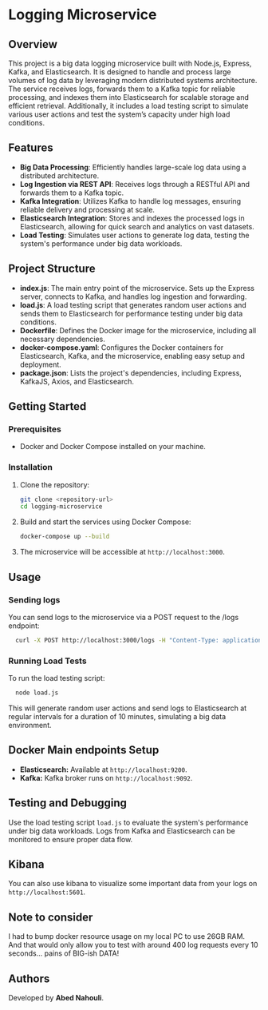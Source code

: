 # Logging Microservice

## Overview

This project is a big data logging microservice built with Node.js, Express, Kafka, and Elasticsearch. It is designed to handle and process large volumes of log data by leveraging modern distributed systems architecture. The service receives logs, forwards them to a Kafka topic for reliable processing, and indexes them into Elasticsearch for scalable storage and efficient retrieval. Additionally, it includes a load testing script to simulate various user actions and test the system’s capacity under high load conditions.

## Features

- **Big Data Processing**: Efficiently handles large-scale log data using a distributed architecture.
- **Log Ingestion via REST API**: Receives logs through a RESTful API and forwards them to a Kafka topic.
- **Kafka Integration**: Utilizes Kafka to handle log messages, ensuring reliable delivery and processing at scale.
- **Elasticsearch Integration**: Stores and indexes the processed logs in Elasticsearch, allowing for quick search and analytics on vast datasets.
- **Load Testing**: Simulates user actions to generate log data, testing the system's performance under big data workloads.

## Project Structure

- **index.js**: The main entry point of the microservice. Sets up the Express server, connects to Kafka, and handles log ingestion and forwarding.
- **load.js**: A load testing script that generates random user actions and sends them to Elasticsearch for performance testing under big data conditions.
- **Dockerfile**: Defines the Docker image for the microservice, including all necessary dependencies.
- **docker-compose.yaml**: Configures the Docker containers for Elasticsearch, Kafka, and the microservice, enabling easy setup and deployment.
- **package.json**: Lists the project's dependencies, including Express, KafkaJS, Axios, and Elasticsearch.

## Getting Started

### Prerequisites
- Docker and Docker Compose installed on your machine.

### Installation
1. Clone the repository:
   ```bash
   git clone <repository-url>
   cd logging-microservice
   ```
2. Build and start the services using Docker Compose:
   ```bash
   docker-compose up --build
   ```
3. The microservice will be accessible at `http://localhost:3000`.

## Usage
### Sending logs
You can send logs to the microservice via a POST request to the /logs endpoint:
```bash
  curl -X POST http://localhost:3000/logs -H "Content-Type: application/json" -d '{"user_id": "user_123", "product_id": "product_456", "action": "view"}'
```
### Running Load Tests
To run the load testing script:
```bash
  node load.js
```
This will generate random user actions and send logs to Elasticsearch at regular intervals for a duration of 10 minutes, simulating a big data environment.

## Docker Main endpoints Setup
- **Elasticsearch:** Available at `http://localhost:9200`.
- **Kafka:** Kafka broker runs on `http://localhost:9092`.

## Testing and Debugging
Use the load testing script `load.js` to evaluate the system's performance under big data workloads. Logs from Kafka and Elasticsearch can be monitored to ensure proper data flow.

## Kibana
You can also use kibana to visualize some important data from your logs on `http://localhost:5601`.

## Note to consider
I had to bump docker resource usage on my local PC to use 26GB RAM. And that would only allow you to test with around 400 log requests every 10 seconds... pains of BIG-ish DATA!

## Authors
Developed by **Abed Nahouli**.
